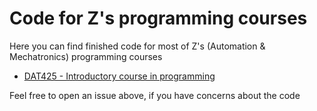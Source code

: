 # Code for Z's programming courses

Here you can find finished code for most of Z's (Automation & Mechatronics) programming courses


* [DAT425 - Introductory course in programming](DAT425)

Feel free to open an issue above, if you have concerns about the code